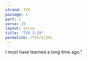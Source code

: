 ```yaml
---
strand: TYX
passage: 2
part: 1
verse: 29
layout: verse
title: "TYX 2:29"
permalink: /TYX/2/29/
---
```

I must have learned a long time ago."
